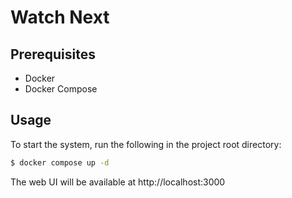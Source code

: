 # Watch Next

## Prerequisites
- Docker
- Docker Compose

## Usage

To start the system, run the following in the project root directory:
```bash
$ docker compose up -d
```
The web UI will be available at http://localhost:3000
